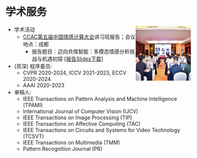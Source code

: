 # 学术服务

<img src="/images/CCAC_image.jpg" alt="ccac" width="150px" height="150px" style="float: right;"> 

- 学术活动
  - [CCAC第五届中国情感计算大会](https://ccac2025.xhu.edu.cn/)讲习班报告；会议地点：成都
    - 报告题目：迈向共情智能：多模态情感分析挑战与机遇初探 [\[报告Slides下载\]](/images/ccac_report.pdf)
- (资深) 程序委员:
    - CVPR 2020-2024, ICCV 2021-2023, ECCV 2020-2024
    - AAAI 2020-2023
- 审稿人:
    - IEEE Transactions on Pattern Analysis and Machine Intelligence (TPAMI)
    - International Journal of Computer Vision (IJCV)
    - IEEE Transactions on Image Processing (TIP)
    - IEEE Transactions on Affective Computing (TAC)
    - IEEE Transactions on Circuits and Systems for Video Technology (TCSVT)
    - IEEE Transactions on Multimedia (TMM)
    - Pattern Recognition Journal (PR)
